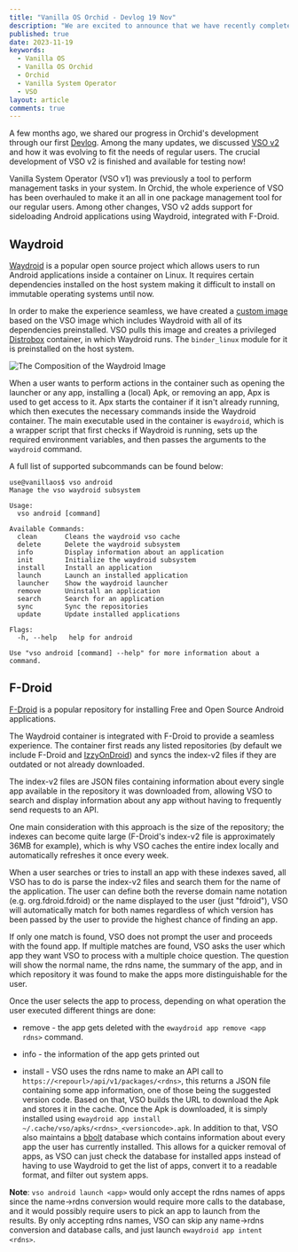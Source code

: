 ```yaml
---
title: "Vanilla OS Orchid - Devlog 19 Nov"
description: "We are excited to announce that we have recently completed the Waydroid integration with F-Droid support in VSO."
published: true
date: 2023-11-19
keywords:
  - Vanilla OS
  - Vanilla OS Orchid
  - Orchid
  - Vanilla System Operator
  - VSO
layout: article
comments: true
---
```


A few months ago, we shared our progress in Orchid's development through our first [Devlog](https://vanillaos.org/blog/article/2023-06-11/vanilla-os-orchid---devlog-11-jun). Among the many updates, we discussed [VSO v2](https://vanillaos.org/blog/article/2023-06-11/vanilla-os-orchid---devlog-11-jun#vso-as-a-system-package-manager) and how it was evolving to fit the needs of regular users. The crucial development of VSO v2 is finished and available for testing now!

Vanilla System Operator (VSO v1) was previously a tool to perform management tasks in your system. In Orchid, the whole experience of VSO has been overhauled to make it an all in one package management tool for our regular users. Among other changes, VSO v2 adds support for sideloading Android applications using Waydroid, integrated with F-Droid.

## Waydroid

[Waydroid](https://waydro.id) is a popular open source project which allows users to run Android applications inside a container on Linux. It requires certain dependencies installed on the host system making it difficult to install on immutable operating systems until now.

In order to make the experience seamless, we have created a [custom image](https://github.com/Vanilla-OS/waydroid-image) based on the VSO image which includes Waydroid with all of its dependencies preinstalled. VSO pulls this image and creates a privileged [Distrobox](https://distrobox.it/) container, in which Waydroid runs. The `binder_linux` module for it is preinstalled on the host system.

![The Composition of the Waydroid Image](/uploads/waydroid-image-composition.png)

When a user wants to perform actions in the container such as opening the launcher or any app, installing a (local) Apk, or removing an app, Apx is used to get access to it. Apx starts the container if it isn't already running, which then executes the necessary commands inside the Waydroid container. The main executable used in the container is `ewaydroid`, which is a wrapper script that first checks if Waydroid is running, sets up the required environment variables, and then passes the arguments to the `waydroid` command.

A full list of supported subcommands can be found below:

```shell
use@vanillaos$ vso android
Manage the vso waydroid subsystem

Usage:
  vso android [command]

Available Commands:
  clean       Cleans the waydroid vso cache
  delete      Delete the waydroid subsystem
  info        Display information about an application
  init        Initialize the waydroid subsystem
  install     Install an application
  launch      Launch an installed application
  launcher    Show the waydroid launcher
  remove      Uninstall an application
  search      Search for an application
  sync        Sync the repositories
  update      Update installed applications

Flags:
  -h, --help   help for android

Use "vso android [command] --help" for more information about a command.
```

## F-Droid

[F-Droid](https://f-droid.org/) is a popular repository for installing Free and Open Source Android applications.

The Waydroid container is integrated with F-Droid to provide a seamless experience. The container first reads any listed repositories (by default we include F-Droid and [IzzyOnDroid](https://apt.izzysoft.de/fdroid/)) and syncs the index-v2 files if they are outdated or not already downloaded.

The index-v2 files are JSON files containing information about every single app available in the repository it was downloaded from, allowing VSO to search and display information about any app without having to frequently send requests to an API.

One main consideration with this approach is the size of the repository; the indexes can become quite large (F-Droid's index-v2 file is approximately 36MB for example), which is why VSO caches the entire index locally and automatically refreshes it once every week.

When a user searches or tries to install an app with these indexes saved, all VSO has to do is parse the index-v2 files and search them for the name of the application. The user can define both the reverse domain name notation (e.g. org.fdroid.fdroid) or the name displayed to the user (just "fdroid"), VSO will automatically match for both names regardless of which version has been passed by the user to provide the highest chance of finding an app.

If only one match is found, VSO does not prompt the user and proceeds with the found app. If multiple matches are found, VSO asks the user which app they want VSO to process with a multiple choice question. The question will show the normal name, the rdns name, the summary of the app, and in which repository it was found to make the apps more distinguishable for the user.

Once the user selects the app to process, depending on what operation the user executed different things are done:

- remove - the app gets deleted with the `ewaydroid app remove <app rdns>` command.

- info - the information of the app gets printed out

- install - VSO uses the rdns name to make an API call to `https://<repourl>/api/v1/packages/<rdns>`, this returns a JSON file containing some app information, one of those being the suggested version code. Based on that, VSO builds the URL to download the Apk and stores it in the cache. Once the Apk is downloaded, it is simply installed using `ewaydroid app install ~/.cache/vso/apks/<rdns>_<versioncode>.apk`. In addition to that, VSO also maintains a [bbolt](https://pkg.go.dev/go.etcd.io/bbolt) database which contains information about every app the user has currently installed. This allows for a quicker removal of apps, as VSO can just check the database for installed apps instead of having to use Waydroid to get the list of apps, convert it to a readable format, and filter out system apps.

**Note**: `vso android launch <app>` would only accept the rdns names of apps since the name->rdns conversion would require more calls to the database, and it would possibly require users to pick an app to launch from the results. By only accepting rdns names, VSO can skip any name->rdns conversion and database calls, and just launch `ewaydroid app intent <rdns>`.
